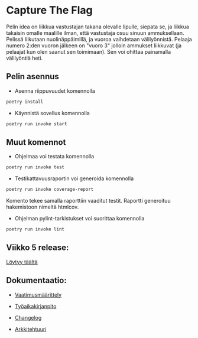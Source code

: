 # Capture The Flag

Pelin idea on liikkua vastustajan takana olevalle lipulle, siepata se, ja liikkua takaisin omalle maalille ilman, että vastustaja osuu sinuun ammuksellaan. Pelissä liikutaan nuolinäppäimillä, ja vuoroa vaihdetaan välilyönnistä. Pelaaja numero 2:den vuoron jälkeen on "vuoro 3" jolloin ammukset liikkuvat (ja pelaajat kun olen saanut sen toimimaan).
Sen voi ohittaa painamalla välilyöntiä heti.

## Pelin asennus

- Asenna riippuvuudet komennolla 
```bash
poetry install
```

- Käynnistä sovellus komennolla 
```bash
poetry run invoke start
```

## Muut komennot

- Ohjelmaa voi testata komennolla
```bash
poetry run invoke test
```

- Testikattavuusraportin voi generoida komennolla
```bash
poetry run invoke coverage-report
```
Komento tekee samalla raporttiin vaaditut testit. Raportti generoituu hakemistoon nimeltä htmlcov.

- Ohjelman pylint-tarkistukset voi suorittaa komennolla
```bash
poetry run invoke lint
```

## Viikko 5 release:
[Löytyy täältä](https://github.com/Robomarti/harjoitustyo/releases/tag/viikko5)

## Dokumentaatio:

- [Vaatimusmäärittely](https://github.com/Robomarti/harjoitustyo/blob/master/dokumentaatio/vaatimusmaarittely.md)

- [Työaikakirjanpito](https://github.com/Robomarti/harjoitustyo/blob/master/dokumentaatio/tyoaikakirjanpito.md)

- [Changelog](https://github.com/Robomarti/harjoitustyo/blob/master/dokumentaatio/changelog.md)

- [Arkkitehtuuri](https://github.com/Robomarti/harjoitustyo/blob/master/dokumentaatio/arkkitehtuuri.md)